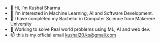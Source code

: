 - 👋 Hi, I’m Kushal Sharma 
- 👀 I’m interested in Machine Learning, AI and Software Development.
- 🌱 I have completed my Bachelor in Computer Science from Makerere University 
- 💞️ Working to solve Real world problems using ML, AI and web dev.  
- 📫 this is my official email kushal20.ks@gmail.com


